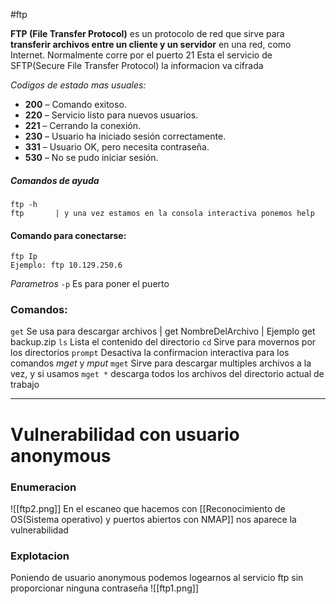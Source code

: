 #ftp

**FTP (File Transfer Protocol)** es un protocolo de red que sirve para **transferir archivos entre un cliente y un servidor** en una red, como Internet.
Normalmente corre por el puerto 21
Esta el servicio de SFTP(Secure File Transfer Protocol) la informacion va cifrada

*Codigos de estado mas usuales:*
- **200** – Comando exitoso.
- **220** – Servicio listo para nuevos usuarios.
- **221** – Cerrando la conexión.
- **230** – Usuario ha iniciado sesión correctamente.
- **331** – Usuario OK, pero necesita contraseña.
- **530** – No se pudo iniciar sesión.

##### Comandos de ayuda
```shell
ftp -h
ftp       | y una vez estamos en la consola interactiva ponemos help
```

#### Comando para conectarse:
```shell
ftp Ip
Ejemplo: ftp 10.129.250.6
```
*Parametros*
`-p` Es para poner el puerto

### Comandos:
`get` Se usa para descargar archivos                |  get NombreDelArchivo | Ejemplo get backup.zip
`ls` Lista el contenido del directorio
`cd` Sirve para movernos por los directorios
`prompt` Desactiva la confirmacion interactiva para los comandos *mget* y *mput*
`mget` Sirve para descargar multiples archivos a la vez, y si usamos `mget *`  descarga todos los archivos del directorio actual de trabajo

-----

# Vulnerabilidad con usuario anonymous

### Enumeracion
![[ftp2.png]]
En el escaneo que hacemos con [[Reconocimiento de OS(Sistema operativo) y puertos abiertos con NMAP]] nos aparece la vulnerabilidad

### Explotacion
Poniendo de usuario anonymous podemos logearnos al servicio ftp sin proporcionar ninguna contraseña
![[ftp1.png]]